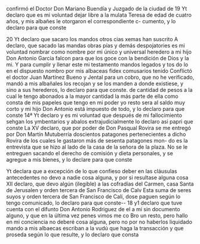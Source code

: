 confirmó el Doctor Don Mariano Buendía y Juzgado de la ciudad de
19 Yt declaro que es mi voluntad dejar libre a la mulata Teresa de edad de cuatro años, y mis albañes le otorgaron el correspondiente c- cumento, y lo declaro para que conste

20 Yt declaro que sacaro los mandos otros cias xemas han suscrito
A declaro, que sacado las mandas obras pías y demás despojatories es mi voluntad nombrar como nombre por mi único y universal heredero a mi hijo Don Antonio García falcon para que los goce con la bendición de Dios y la mi.
Y para cumplir y llenar este mi testamento mandos legados y tos
do lo en el dispuesto nombro por mis albaceas fidex comusarios tenido
Conflictó el doctor Juan Martínez Bueno y Jental para un cobro, que no he verificado, mandó a mis albañales los recojan y se los manden a donde existiese, y sino a sus herederos, lo declaro para que conste.
de cantidad de pesos a la cual le tengo abonados a la mayor cantidad la más parte de ella como consta de mis papeles que tengo en mi poder yo resto sera al saldo muy corto y mi hijo Don Antonio está impuesto de
todo, y lo declaro para que conste
14ª
Yt declaro y es mi voluntad que después de mi fallocimiento sehgan
los ymbentarios y abalos extrajudicialmente lo declaro asi papri
que conste
La XV declaro, que por poder de Don Pasqual Rovira se me entregó por Don Martín Mutuberría doscientos patagones pertenecientes a dicho Rovira de los cuales le gastaron más de sesenta patagones mon- do es la entrevista que se hizo al lado de la casa de la señora de la plaza.
No se le entreguen sacando el derecho de comisión y dieta personales, y se agregue a mis bienes, y lo declare para que conste

Yt declara que a excepción de lo que confieso deber en las cláusulas antecedentes no devo a nadie cosa alguna, y por si resultase alguna cosa
XII declaro, que devo algún (ilegible) a las cofradías del Carmen, casa Santa de Jerusalen y orden tercera de San Francisco de Calv
Esta suma de seres suyos y orden tercera de San Francisco de Cali, dose paguen según lo tengo comunicado, lo declaro para que conste-- 18 y1 declaro que tuve cuenta con el difunto Don Antonio Rodriguez de el a mi sin documento alguno, y que en la última vez penes vimos me co
Bro un resto, pero hallo en mi conciencia no deberé cosa alguna, pero no por no haberlos liquidado mando a mis albaecas escriban a la vudú que haga la transacción y que proseda según lo que resulte, y lo declaro que consta